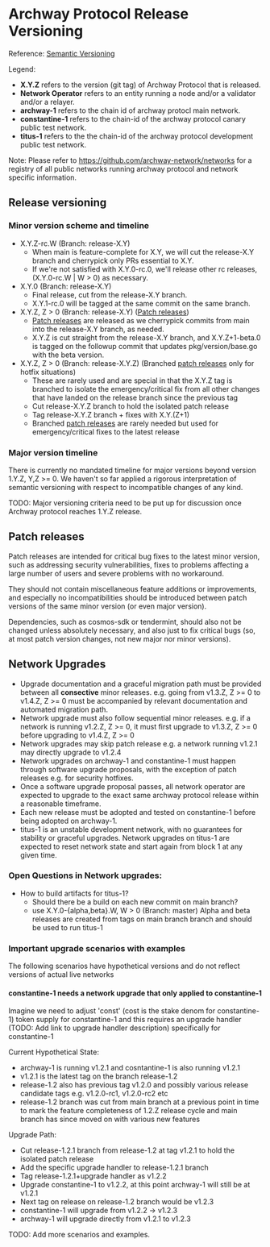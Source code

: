 # Archway Protocol Release Versioning

Reference: [Semantic Versioning](http://semver.org)

Legend:

- **X.Y.Z** refers to the version (git tag) of Archway Protocol that is released.
- **Network Operator** refers to an entity running a node and/or a validator and/or a relayer.
- **archway-1** refers to the chain id of archway protocl main network.
- **constantine-1** refers to the chain-id of the archway protocol canary public test network.
- **titus-1** refers to the the chain-id of the archway protocol development public test network.

Note: Please refer to https://github.com/archway-network/networks for a registry of all public networks running archway protocol
and network specific information.

## Release versioning

### Minor version scheme and timeline
- X.Y.Z-rc.W (Branch: release-X.Y)
  - When main is feature-complete for X.Y, we will cut the release-X.Y
    branch and cherrypick only PRs essential to X.Y.
  - If we're not satisfied with X.Y.0-rc.0, we'll release other rc releases,
    (X.Y.0-rc.W | W > 0) as necessary.
- X.Y.0 (Branch: release-X.Y)
  - Final release, cut from the release-X.Y branch.
  - X.Y.1-rc.0 will be tagged at the same commit on the same branch.
- X.Y.Z, Z > 0 (Branch: release-X.Y) ([Patch releases](#patch-releases))
  - [Patch releases](#patch-releases) are released as we cherrypick commits from main into
    the release-X.Y branch, as needed.
  - X.Y.Z is cut straight from the release-X.Y branch, and X.Y.Z+1-beta.0 is
    tagged on the followup commit that updates pkg/version/base.go with the beta
    version.
- X.Y.Z, Z > 0 (Branch: release-X.Y.Z) (Branched [patch releases](#patch-releases) only for hotfix situations)
  - These are rarely used and are special in that the X.Y.Z tag is branched to isolate
    the emergency/critical fix from all other changes that have landed on the
    release branch since the previous tag
  - Cut release-X.Y.Z branch to hold the isolated patch release
  - Tag release-X.Y.Z branch + fixes with X.Y.(Z+1)
  - Branched [patch releases](#patch-releases) are rarely needed but used for
    emergency/critical fixes to the latest release

### Major version timeline

There is currently no mandated timeline for major versions beyond version 1.Y.Z, Y,Z >= 0. We haven't so far applied a rigorous interpretation of semantic
versioning with respect to incompatible changes of any kind.

TODO: Major versioning criteria need to be put up for discussion once Archway protocol reaches 1.Y.Z release.

## Patch releases

Patch releases are intended for critical bug fixes to the latest minor version,
such as addressing security vulnerabilities, fixes to problems affecting a large
number of users and severe problems with no workaround.

They should not contain miscellaneous feature additions or improvements, and
especially no incompatibilities should be introduced between patch versions of
the same minor version (or even major version).

Dependencies, such as cosmos-sdk or tendermint, should also not be changed unless
absolutely necessary, and also just to fix critical bugs (so, at most patch
version changes, not new major nor minor versions).

## Network Upgrades

- Upgrade documentation and a graceful migration path must be provided between all **consective** minor releases.
  e.g. going from v1.3.Z, Z >= 0 to v1.4.Z, Z >= 0 must be accompanied by relevant documentation and automated migration path.
- Network upgrade must also follow sequential minor releases. e.g. if a network is running v1.2.Z, Z >= 0, it must first
  upgrade to v1.3.Z, Z >= 0 before upgrading to v1.4.Z, Z >= 0
- Network upgrades may skip patch release e.g. a network running v1.2.1 may directly upgrade to v1.2.4
- Network upgrades on archway-1 and constantine-1 must happen through software upgrade proposals, with the exception of patch releases
  e.g. for security hotfixes.
- Once a software upgrade proposal passes, all network operator are expected to upgrade to the exact
  same archway protocol release within a reasonable timeframe.
- Each new release must be adopted and tested on constantine-1 before being adopted on archway-1.
- titus-1 is an unstable development network, with no guarantees for stability or graceful upgrades. Network upgrades on titus-1 are
  expected to reset network state and start again from block 1 at any given time.

### Open Questions in Network upgrades:

- How to build artifacts for titus-1?
  - Should there be a build on each new commit on main branch?
  - use X.Y.0-{alpha,beta}.W, W > 0 (Branch: master)
    Alpha and beta releases are created from tags on main branch branch and should be used to run titus-1

### Important upgrade scenarios with examples

The following scenarios have hypothetical versions and do not reflect versions of actual live networks

#### constantine-1 needs a network upgrade that only applied to constantine-1

Imagine we need to adjust 'const' (cost is the stake denom for constantine-1) token supply for constantine-1 and this requires an upgrade handler (TODO: Add link to upgrade handler description) specifically for constantine-1

Current Hypothetical State:

- archway-1 is running v1.2.1 and cosntantine-1 is also running v1.2.1
- v1.2.1 is the latest tag on the branch release-1.2
- release-1.2 also has previous tag v1.2.0 and possibly various release candidate tags e.g. v1.2.0-rc1, v1.2.0-rc2 etc
- release-1.2 branch was cut from main branch at a previous point in time to mark the feature completeness of 1.2.Z
  release cycle and main branch has since moved on with various new features

Upgrade Path:

- Cut release-1.2.1 branch from release-1.2 at tag v1.2.1 to hold the isolated patch release
- Add the specific upgrade handler to release-1.2.1 branch
- Tag release-1.2.1+upgrade handler as v1.2.2
- Upgrade constantine-1 to v1.2.2, at this point archway-1 will still be at v1.2.1
- Next tag on release on release-1.2 branch would be v1.2.3
- constantine-1 will upgrade from v1.2.2 -> v1.2.3
- archway-1 will upgrade directly from v1.2.1 to v1.2.3

TODO: Add more scenarios and examples.


